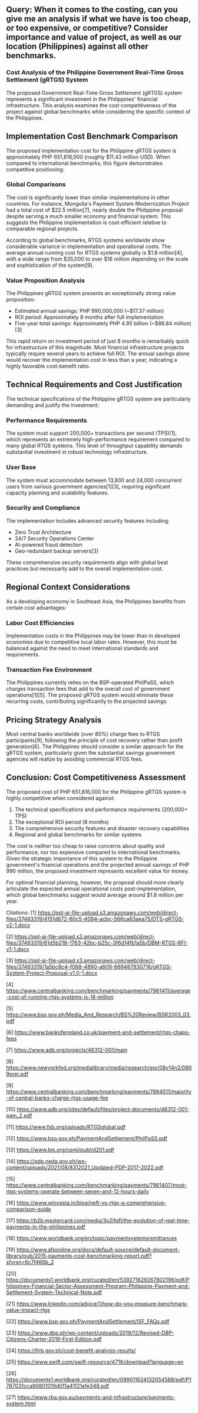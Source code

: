 ## Query: When it comes to the costing, can you give me an analysis if what we have is too cheap, or too expensive, or competitive? Consider importance and value of project, as well as our location (Philippines) against all other benchmarks.

### Cost Analysis of the Philippine Government Real-Time Gross Settlement (gRTGS) System

The proposed Government Real-Time Gross Settlement (gRTGS) system represents a significant investment in the Philippines' financial infrastructure. This analysis examines the cost competitiveness of the project against global benchmarks while considering the specific context of the Philippines.

## Implementation Cost Benchmark Comparison

The proposed implementation cost for the Philippine gRTGS system is approximately PHP 651,816,000 (roughly $11.43 million USD). When compared to international benchmarks, this figure demonstrates competitive positioning:

### Global Comparisons

The cost is significantly lower than similar implementations in other countries. For instance, Mongolia's Payment System Modernization Project had a total cost of $22.5 million[7], nearly double the Philippine proposal despite serving a much smaller economy and financial system. This suggests the Philippine implementation is cost-efficient relative to comparable regional projects.

According to global benchmarks, RTGS systems worldwide show considerable variance in implementation and operational costs. The average annual running cost for RTGS systems globally is $1.8 million[4], with a wide range from $35,000 to over $16 million depending on the scale and sophistication of the system[9].

### Value Proposition Analysis

The Philippines gRTGS system presents an exceptionally strong value proposition:

- Estimated annual savings: PHP 990,000,000 (~$17.37 million)
- ROI period: Approximately 8 months after full implementation
- Five-year total savings: Approximately PHP 4.95 billion (~$86.84 million)[3]

This rapid return on investment period of just 8 months is remarkably quick for infrastructure of this magnitude. Most financial infrastructure projects typically require several years to achieve full ROI. The annual savings alone would recover the implementation cost in less than a year, indicating a highly favorable cost-benefit ratio.

## Technical Requirements and Cost Justification

The technical specifications of the Philippine gRTGS system are particularly demanding and justify the investment:

### Performance Requirements

The system must support 200,000+ transactions per second (TPS)[1], which represents an extremely high-performance requirement compared to many global RTGS systems. This level of throughput capability demands substantial investment in robust technology infrastructure.

### User Base

The system must accommodate between 13,800 and 24,000 concurrent users from various government agencies[1][3], requiring significant capacity planning and scalability features.

### Security and Compliance

The implementation includes advanced security features including:

- Zero Trust Architecture
- 24/7 Security Operations Center
- AI-powered fraud detection
- Geo-redundant backup servers[3]

These comprehensive security requirements align with global best practices but necessarily add to the overall implementation cost.

## Regional Context Considerations

As a developing economy in Southeast Asia, the Philippines benefits from certain cost advantages:

### Labor Cost Efficiencies

Implementation costs in the Philippines may be lower than in developed economies due to competitive local labor rates. However, this must be balanced against the need to meet international standards and requirements.

### Transaction Fee Environment

The Philippines currently relies on the BSP-operated PhilPaSS, which charges transaction fees that add to the overall cost of government operations[1][5]. The proposed gRTGS system would eliminate these recurring costs, contributing significantly to the projected savings.

## Pricing Strategy Analysis

Most central banks worldwide (over 80%) charge fees to RTGS participants[9], following the principle of cost recovery rather than profit generation[6]. The Philippines should consider a similar approach for the gRTGS system, particularly given the substantial savings government agencies will realize by avoiding commercial RTGS fees.

## Conclusion: Cost Competitiveness Assessment

The proposed cost of PHP 651,816,000 for the Philippine gRTGS system is highly competitive when considered against:

1. The technical specifications and performance requirements (200,000+ TPS)
2. The exceptional ROI period (8 months)
3. The comprehensive security features and disaster recovery capabilities
4. Regional and global benchmarks for similar systems

The cost is neither too cheap to raise concerns about quality and performance, nor too expensive compared to international benchmarks. Given the strategic importance of this system to the Philippine government's financial operations and the projected annual savings of PHP 990 million, the proposed investment represents excellent value for money.

For optimal financial planning, however, the proposal should more clearly articulate the expected annual operational costs post-implementation, which global benchmarks suggest would average around $1.8 million per year.

Citations:
[1] https://ppl-ai-file-upload.s3.amazonaws.com/web/direct-files/37483319/4151d672-60c5-4094-acbc-566ca63aea75/DTS-gRTGS-v2-1.docx

[2] https://ppl-ai-file-upload.s3.amazonaws.com/web/direct-files/37483319/61d5b218-1763-42bc-b25c-3f6d14fb1a5b/DBM-RTGS-RFI-v1-1.docx

[3] https://ppl-ai-file-upload.s3.amazonaws.com/web/direct-files/37483319/1a5bc8c4-f088-4890-a609-669487930716/gRTGS-System-Project-Proposal-v1.0-1.docx

[4] https://www.centralbanking.com/benchmarking/payments/7961411/average-cost-of-running-rtgs-systems-is-18-million

[5] https://www.bsp.gov.ph/Media_And_Research/BS%20Review/BSR2003_03.pdf

[6] https://www.bankofengland.co.uk/payment-and-settlement/rtgs-chaps-fees

[7] https://www.adb.org/projects/46312-001/main

[8] https://www.newyorkfed.org/medialibrary/media/research/epr/08v14n2/0809prei.pdf

[9] https://www.centralbanking.com/benchmarking/payments/7864511/majority-of-central-banks-charge-rtgs-usage-fee

[10] https://www.adb.org/sites/default/files/project-documents/46312-001-pam_2.pdf

[11] https://www.fsb.org/uploads/RTGSglobal.pdf

[12] https://www.bsp.gov.ph/PaymentAndSettlement/PhilPaSS.pdf

[13] https://www.bis.org/cpmi/publ/d201.pdf

[14] https://pdp.neda.gov.ph/wp-content/uploads/2021/08/8312021_Updated-PDP-2017-2022.pdf

[15] https://www.centralbanking.com/benchmarking/payments/7961407/most-rtgs-systems-operate-between-seven-and-12-hours-daily

[16] https://www.winvesta.in/blog/neft-vs-rtgs-a-comprehensive-comparison-guide

[17] https://b2b.mastercard.com/media/3o2jfqfl/the-evolution-of-real-time-payments-in-the-philippines.pdf

[18] https://www.worldbank.org/en/topic/paymentsystemsremittances

[19] https://www.afponline.org/docs/default-source/default-document-library/pub/2015-payments-cost-benchmarking-report.pdf?sfvrsn=6c7f466b_2

[20] https://documents1.worldbank.org/curated/en/539271629267802196/pdf/Philippines-Financial-Sector-Assessment-Program-Philippine-Payment-and-Settlement-System-Technical-Note.pdf

[21] https://www.linkedin.com/advice/1/how-do-you-measure-benchmark-value-impact-rtgs

[22] https://www.bsp.gov.ph/PaymentAndSettlement/ISF_FAQs.pdf

[23] https://www.dbp.ph/wp-content/uploads/2019/12/Revised-DBP-Citizens-Charter-2019-First-Edition.pdf

[24] https://firb.gov.ph/cost-benefit-analysis-results/

[25] https://www.swift.com/swift-resource/4716/download?language=en

[26] https://documents1.worldbank.org/curated/en/099011624132054588/pdf/P1787031cca90801019d011a41f21efe348.pdf

[27] https://www.rba.gov.au/payments-and-infrastructure/payments-system.html
